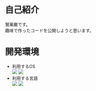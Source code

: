 # 自己紹介
鷲巣巌です。  
趣味で作ったコードを公開しようと思います。

# 開発環境  
- 利用するOS  
<img src="https://img.shields.io/badge/-Windows-0078D6.svg?logo=windows&style=plastic"> <img src="https://img.shields.io/badge/-Ubuntu-E95420.svg?logo=ubuntu&style=plastic">  
- 利用する言語    
<img src="https://img.shields.io/badge/-Python-3776AB.svg?logo=python&style=plastic"> <img src="https://img.shields.io/badge/-R-276DC3.svg?logo=r&style=plastic">